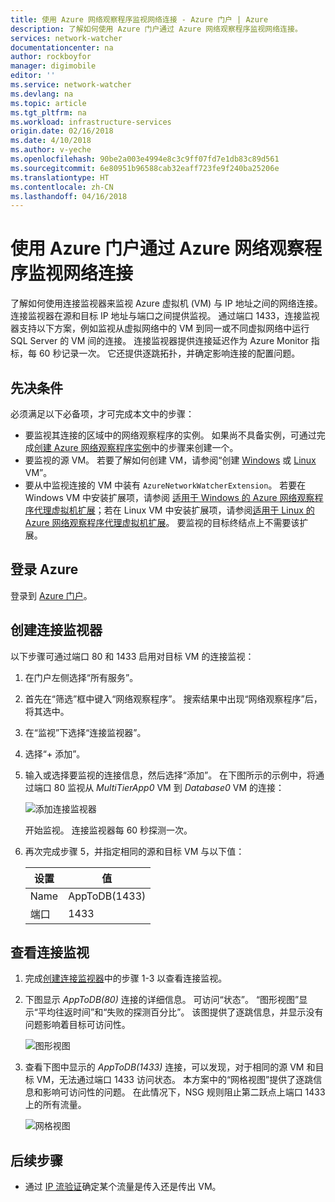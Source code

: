 ```yaml
---
title: 使用 Azure 网络观察程序监视网络连接 - Azure 门户 | Azure
description: 了解如何使用 Azure 门户通过 Azure 网络观察程序监视网络连接。
services: network-watcher
documentationcenter: na
author: rockboyfor
manager: digimobile
editor: ''
ms.service: network-watcher
ms.devlang: na
ms.topic: article
ms.tgt_pltfrm: na
ms.workload: infrastructure-services
origin.date: 02/16/2018
ms.date: 4/10/2018
ms.author: v-yeche
ms.openlocfilehash: 90be2a003e4994e8c3c9ff07fd7e1db83c89d561
ms.sourcegitcommit: 6e80951b96588cab32eaff723fe9f240ba25206e
ms.translationtype: HT
ms.contentlocale: zh-CN
ms.lasthandoff: 04/16/2018
---
```

# <a name="monitor-network-connections-with-azure-network-watcher-using-the-azure-portal"></a>使用 Azure 门户通过 Azure 网络观察程序监视网络连接

了解如何使用连接监视器来监视 Azure 虚拟机 (VM) 与 IP 地址之间的网络连接。 连接监视器在源和目标 IP 地址与端口之间提供监视。 通过端口 1433，连接监视器支持以下方案，例如监视从虚拟网络中的 VM 到同一或不同虚拟网络中运行 SQL Server 的 VM 间的连接。 连接监视器提供连接延迟作为 Azure Monitor 指标，每 60 秒记录一次。 它还提供逐跳拓扑，并确定影响连接的配置问题。

## <a name="prerequisites"></a>先决条件

必须满足以下必备项，才可完成本文中的步骤：

* 要监视其连接的区域中的网络观察程序的实例。 如果尚不具备实例，可通过完成[创建 Azure 网络观察程序实例](network-watcher-create.md)中的步骤来创建一个。
* 要监视的源 VM。 若要了解如何创建 VM，请参阅“创建 [Windows](../virtual-machines/windows/quick-create-portal.md?toc=%2fnetwork-watcher%2ftoc.json) 或 [Linux](../virtual-machines/linux/quick-create-portal.md?toc=%2fnetwork-watcher%2ftoc.json) VM”。
* 要从中监视连接的 VM 中装有 `AzureNetworkWatcherExtension`。 若要在 Windows VM 中安装扩展项，请参阅 [适用于 Windows 的 Azure 网络观察程序代理虚拟机扩展](../virtual-machines/windows/extensions-nwa.md?toc=%2fnetwork-watcher%2ftoc.json)；若在 Linux VM 中安装扩展项，请参阅[适用于 Linux 的 Azure 网络观察程序代理虚拟机扩展](../virtual-machines/linux/extensions-nwa.md?toc=%2fnetwork-watcher%2ftoc.json)。 要监视的目标终结点上不需要该扩展。

## <a name="sign-in-to-azure"></a>登录 Azure 

登录到 [Azure 门户](http://portal.azure.cn)。

## <a name="create-a-connection-monitor"></a>创建连接监视器

以下步骤可通过端口 80 和 1433 启用对目标 VM 的连接监视：

1. 在门户左侧选择“所有服务”。
2. 首先在“筛选”框中键入“网络观察程序”。 搜索结果中出现“网络观察程序”后，将其选中。
3. 在“监视”下选择“连接监视器”。
4. 选择“+ 添加”。
5. 输入或选择要监视的连接信息，然后选择“添加”。 在下图所示的示例中，将通过端口 80 监视从 *MultiTierApp0* VM 到 *Database0* VM 的连接：

    ![添加连接监视器](./media/connection-monitor/add-connection-monitor.png)

    开始监视。 连接监视器每 60 秒探测一次。
6. 再次完成步骤 5，并指定相同的源和目标 VM 与以下值：

    |设置  |值          |
    |---------|---------      |
    |Name     | AppToDB(1433) |
    |端口     | 1433          |

## <a name="view-connection-monitoring"></a>查看连接监视

1. 完成[创建连接监视器](#create-a-connection-monitor)中的步骤 1-3 以查看连接监视。
2. 下图显示 *AppToDB(80)* 连接的详细信息。 可访问“状态”。 “图形视图”显示“平均往返时间”和“失败的探测百分比”。 该图提供了逐跳信息，并显示没有问题影响着目标可访问性。

    ![图形视图](./media/connection-monitor/view-graph.png)

3. 查看下图中显示的 *AppToDB(1433)* 连接，可以发现，对于相同的源 VM 和目标 VM，无法通过端口 1433 访问状态。 本方案中的“网格视图”提供了逐跳信息和影响可访问性的问题。 在此情况下，NSG 规则阻止第二跃点上端口 1433 上的所有流量。

    ![网格视图](./media/connection-monitor/view-grid.png)

## <a name="next-steps"></a>后续步骤

<!-- Not Avaialable on [Creating an alert-triggered packet capture](network-watcher-alert-triggered-packet-capture.md) -->
- 通过 [IP 流验证](network-watcher-check-ip-flow-verify-portal.md)确定某个流量是传入还是传出 VM。

<!-- Update_Description: update meta properties, wording update, update link -->